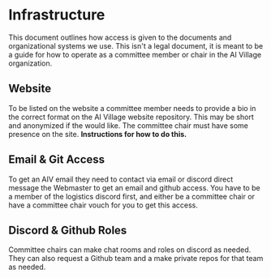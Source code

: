 # Infrastructure

This document outlines how access is given to the documents and organizational systems we use. This isn't a legal document, it is meant to be a guide for how to operate as a committee member or chair in the AI Village organization.

## Website

To be listed on the website a committee member needs to provide a bio in the correct format on the AI Village website repository. This may be short and anonymized if the would like. The committee chair must have some presence on the site.
**Instructions for how to do this.**

## Email & Git Access

To get an AIV email they need to contact via email or discord direct message the Webmaster to get an email and github access. You have to be a member of the logistics discord first, and either be a committee chair or have a committee chair vouch for you to get this access.

## Discord & Github Roles

Committee chairs can make chat rooms and roles on discord as needed. They can also request a Github team and a make private repos for that team as needed.